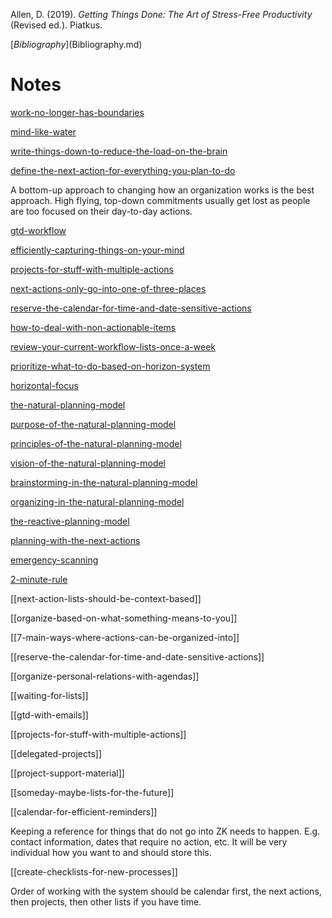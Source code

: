 Allen, D. (2019). _Getting Things Done: The Art of Stress-Free Productivity_ (Revised ed.). Piatkus.

[$Bibliography]($Bibliography.md)

# Notes

[work-no-longer-has-boundaries](work-no-longer-has-boundaries.md)

[mind-like-water](mind-like-water.md)

[write-things-down-to-reduce-the-load-on-the-brain](write-things-down-to-reduce-the-load-on-the-brain.md)

[define-the-next-action-for-everything-you-plan-to-do](define-the-next-action-for-everything-you-plan-to-do.md)

A bottom-up approach to changing how an organization works is the best approach. High flying, top-down commitments usually get lost as people are too focused on their day-to-day actions.

[gtd-workflow](gtd-workflow.md)

[efficiently-capturing-things-on-your-mind](efficiently-capturing-things-on-your-mind.md)

[projects-for-stuff-with-multiple-actions](projects-for-stuff-with-multiple-actions.md)

[next-actions-only-go-into-one-of-three-places](next-actions-only-go-into-one-of-three-places.md)

[reserve-the-calendar-for-time-and-date-sensitive-actions](reserve-the-calendar-for-time-and-date-sensitive-actions.md)

[how-to-deal-with-non-actionable-items](how-to-deal-with-non-actionable-items.md)

[review-your-current-workflow-lists-once-a-week](review-your-current-workflow-lists-once-a-week.md)

[prioritize-what-to-do-based-on-horizon-system](prioritize-what-to-do-based-on-horizon-system.md)

[horizontal-focus](horizontal-focus.md)

[the-natural-planning-model](the-natural-planning-model.md)

[purpose-of-the-natural-planning-model](purpose-of-the-natural-planning-model.md)

[principles-of-the-natural-planning-model](principles-of-the-natural-planning-model.md)

[vision-of-the-natural-planning-model](vision-of-the-natural-planning-model.md)

[brainstorming-in-the-natural-planning-model](brainstorming-in-the-natural-planning-model.md)

[organizing-in-the-natural-planning-model](organizing-in-the-natural-planning-model.md)

[the-reactive-planning-model](the-reactive-planning-model.md)

[planning-with-the-next-actions](planning-with-the-next-actions.md)

[emergency-scanning](emergency-scanning.md)

[2-minute-rule](2-minute-rule.md)

[[next-action-lists-should-be-context-based]]

[[organize-based-on-what-something-means-to-you]]

[[7-main-ways-where-actions-can-be-organized-into]]

[[reserve-the-calendar-for-time-and-date-sensitive-actions]]

[[organize-personal-relations-with-agendas]]

[[waiting-for-lists]]

[[gtd-with-emails]]

[[projects-for-stuff-with-multiple-actions]]

[[delegated-projects]]

[[project-support-material]]

[[someday-maybe-lists-for-the-future]]

[[calendar-for-efficient-reminders]]

Keeping a reference for things that do not go into ZK needs to happen. E.g. contact information, dates that require no action, etc. It will be very individual how you want to and should store this.

[[create-checklists-for-new-processes]]

Order of working with the system should be calendar first, the next actions, then projects, then other lists if you have time.

